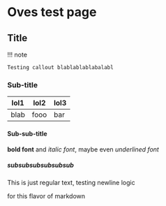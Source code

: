 # Oves test page

## Title

!!! note

    Testing callout blablablablabalabl

### Sub-title

| lol1 | lol2 | lol3 |
|------|------|------|
| blab | fooo | bar  |

#### Sub-sub-title

**bold font** and *italic font*, maybe even _underlined font_

##### subsubsubsubsubsub

This is just regular
text, testing newline logic

for this flavor of markdown
